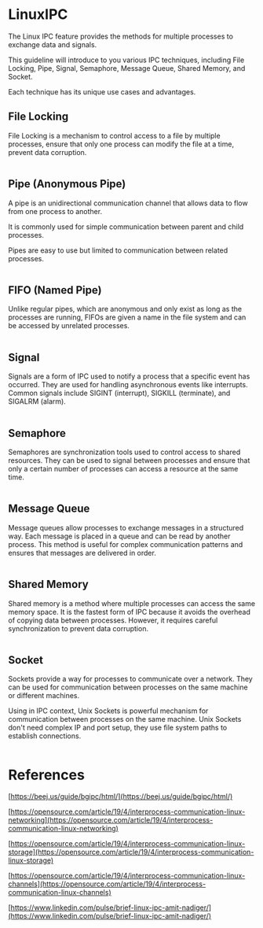 # LinuxIPC

The Linux IPC feature provides the methods for multiple processes to exchange data and signals.

This guideline will introduce to you various IPC techniques, including File Locking, Pipe, Signal, Semaphore, Message Queue, Shared Memory, and Socket.

Each technique has its unique use cases and advantages.

## File Locking

File Locking is a mechanism to control access to a file by multiple processes, ensure that only one process can modify the file at a time, prevent data corruption.

```

```

## Pipe (Anonymous Pipe)

A pipe is an unidirectional communication channel that allows data to flow from one process to another.

It is commonly used for simple communication between parent and child processes.

Pipes are easy to use but limited to communication between related processes.

```

```

## FIFO (Named Pipe)

Unlike regular pipes, which are anonymous and only exist as long as the processes are running, FIFOs are given a name in the file system and can be accessed by unrelated processes.

```

```

## Signal

Signals are a form of IPC used to notify a process that a specific event has occurred. They are used for handling asynchronous events like interrupts. Common signals include SIGINT (interrupt), SIGKILL (terminate), and SIGALRM (alarm).

```

```

## Semaphore

Semaphores are synchronization tools used to control access to shared resources. They can be used to signal between processes and ensure that only a certain number of processes can access a resource at the same time.

```

```

## Message Queue

Message queues allow processes to exchange messages in a structured way. Each message is placed in a queue and can be read by another process. This method is useful for complex communication patterns and ensures that messages are delivered in order.

```

```

## Shared Memory

Shared memory is a method where multiple processes can access the same memory space. It is the fastest form of IPC because it avoids the overhead of copying data between processes. However, it requires careful synchronization to prevent data corruption.

```

```

## Socket

Sockets provide a way for processes to communicate over a network. They can be used for communication between processes on the same machine or different machines.

Using in IPC context, Unix Sockets is powerful mechanism for communication between processes on the same machine. Unix Sockets don't need complex IP and port setup, they use file system paths to establish connections.

```

```

# References

[https://beej.us/guide/bgipc/html/](https://beej.us/guide/bgipc/html/)

[https://opensource.com/article/19/4/interprocess-communication-linux-networking](https://opensource.com/article/19/4/interprocess-communication-linux-networking)

[https://opensource.com/article/19/4/interprocess-communication-linux-storage](https://opensource.com/article/19/4/interprocess-communication-linux-storage)

[https://opensource.com/article/19/4/interprocess-communication-linux-channels](https://opensource.com/article/19/4/interprocess-communication-linux-channels)

[https://www.linkedin.com/pulse/brief-linux-ipc-amit-nadiger/](https://www.linkedin.com/pulse/brief-linux-ipc-amit-nadiger/)
